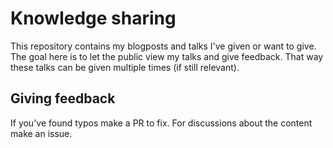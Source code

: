 # Knowledge sharing

This repository contains my blogposts and talks I've given or want to give. The
goal here is to let the public view my talks and give feedback. That way these
talks can be given multiple times (if still relevant).

## Giving feedback

If you've found typos make a PR to fix. For discussions about the content make
an issue.
